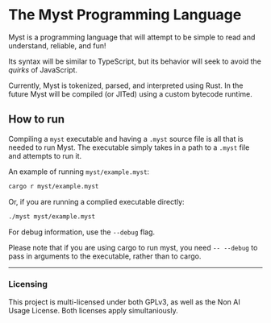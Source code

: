 # The Myst Programming Language

Myst is a programming language that will attempt to be simple to read and understand, reliable, and fun!

Its syntax will be similar to TypeScript, but its behavior will seek to avoid the *quirks* of JavaScript.

Currently, Myst is tokenized, parsed, and interpreted using Rust. In the future Myst will be compiled (or JITed) using a custom bytecode runtime.

## How to run

Compiling a `myst` executable and having a `.myst` source file is all that is needed to run Myst. The executable simply takes in a path to a `.myst` file and attempts to run it.

An example of running `myst/example.myst`:
```bash
cargo r myst/example.myst
```

Or, if you are running a complied executable directly:
```bash
./myst myst/example.myst
```

For debug information, use the `--debug` flag.

Please note that if you are using cargo to run myst, you need `-- --debug` to pass in arguments to the executable, rather than to cargo.

---

### Licensing
This project is multi-licensed under both GPLv3, as well as the Non AI Usage License. Both licenses apply simultaniously.
